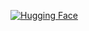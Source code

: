 [![Hugging Face](https://img.shields.io/badge/Hugging%20Face%20-%20Segmentation%20Cocoa-yellow)](https://huggingface.co/spaces/kebincontreras/Segmentation_cocoa)
